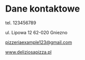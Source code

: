 # Dane kontaktowe

tel. 123456789

ul. Lipowa 12
62-020 Gniezno

pizzeriaexample123@gmail.com

www.deliziosapizza.pl
